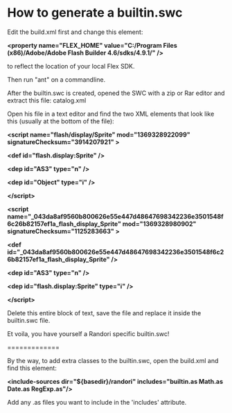 How to generate a builtin.swc
=============

Edit the build.xml first and change this element:

**&lt;property name="FLEX_HOME" value="C:/Program Files (x86)/Adobe/Adobe Flash Builder 4.6/sdks/4.9.1/" /&gt;**

to reflect the location of your local Flex SDK.

Then run "ant" on a commandline.

After the builtin.swc is created, opened the SWC with a zip or Rar editor and extract this file:
catalog.xml

Open his file in a text editor and find the two XML elements that look like this (usually at the bottom of the file):

**&lt;script name="flash/display/Sprite" mod="1369328922099" signatureChecksum="3914207921" &gt;**

**&lt;def id="flash.display:Sprite" /&gt;**

**&lt;dep id="AS3" type="n" /&gt;**

**&lt;dep id="Object" type="i" /&gt;**

**&lt;/script&gt;**

**&lt;script name="_043da8af9560b800626e55e447d48647698342236e3501548f6c26b82157ef1a_flash_display_Sprite" mod="1369328980902" signatureChecksum="1125283663" &gt;**

**&lt;def id="_043da8af9560b800626e55e447d48647698342236e3501548f6c26b82157ef1a_flash_display_Sprite" /&gt;**

**&lt;dep id="AS3" type="n" /&gt;**

**&lt;dep id="flash.display:Sprite" type="i" /&gt;**

**&lt;/script&gt;**

Delete this entire block of text, save the file and replace it inside the builtin.swc file.

Et voila, you have yourself a Randori specific builtin.swc!

=============

By the way, to add extra classes to the builtin.swc, open the build.xml and find this element:

**&lt;include-sources dir="${basedir}/randori" includes="builtin.as Math.as Date.as RegExp.as"/&gt;**

Add any .as files you want to include in the 'includes' attribute.
